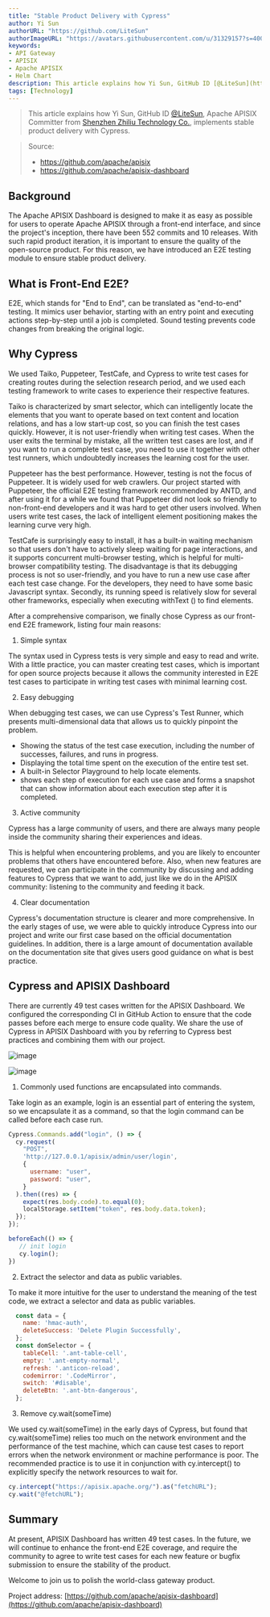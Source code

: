 ```yaml
---
title: "Stable Product Delivery with Cypress"
author: Yi Sun
authorURL: "https://github.com/LiteSun"
authorImageURL: "https://avatars.githubusercontent.com/u/31329157?s=400&u=e81b4bb4db2be162c1fcac6d188f5b0f82f71920&v=4"
keywords:
- API Gateway
- APISIX
- Apache APISIX
- Helm Chart
description: This article explains how Yi Sun, GitHub ID [@LiteSun](https://github.com/LiteSun), Apache APISIX Committer from [Shenzhen Zhiliu Technology Co.](https://www.apiseven.com/), implements stable product delivery with Cypress.
tags: [Technology]
---
```


> This article explains how Yi Sun, GitHub ID [@LiteSun](https://github.com/LiteSun), Apache APISIX Committer from [Shenzhen Zhiliu Technology Co.](https://www.apiseven.com/), implements stable product delivery with Cypress.

<!--truncate-->

> Source:
>
> - https://github.com/apache/apisix
> - https://github.com/apache/apisix-dashboard

## Background

The Apache APISIX Dashboard is designed to make it as easy as possible for users to operate Apache APISIX through a front-end interface, and since the project's inception, there have been 552 commits and 10 releases. With such rapid product iteration, it is important to ensure the quality of the open-source product. For this reason, we have introduced an E2E testing module to ensure stable product delivery.

## What is Front-End E2E?

E2E, which stands for "End to End", can be translated as "end-to-end" testing. It mimics user behavior, starting with an entry point and executing actions step-by-step until a job is completed. Sound testing prevents code changes from breaking the original logic.

## Why Cypress

We used Taiko, Puppeteer, TestCafe, and Cypress to write test cases for creating routes during the selection research period, and we used each testing framework to write cases to experience their respective features.

Taiko is characterized by smart selector, which can intelligently locate the elements that you want to operate based on text content and location relations, and has a low start-up cost, so you can finish the test cases quickly. However, it is not user-friendly when writing test cases. When the user exits the terminal by mistake, all the written test cases are lost, and if you want to run a complete test case, you need to use it together with other test runners, which undoubtedly increases the learning cost for the user.

Puppeteer has the best performance. However, testing is not the focus of Puppeteer. It is widely used for web crawlers. Our project started with Puppeteer, the official E2E testing framework recommended by ANTD, and after using it for a while we found that Puppeteer did not look so friendly to non-front-end developers and it was hard to get other users involved. When users write test cases, the lack of intelligent element positioning makes the learning curve very high.

TestCafe is surprisingly easy to install, it has a built-in waiting mechanism so that users don't have to actively sleep waiting for page interactions, and it supports concurrent multi-browser testing, which is helpful for multi-browser compatibility testing. The disadvantage is that its debugging process is not so user-friendly, and you have to run a new use case after each test case change. For the developers, they need to have some basic Javascript syntax. Secondly, its running speed is relatively slow for several other frameworks, especially when executing withText () to find elements.

After a comprehensive comparison, we finally chose Cypress as our front-end E2E framework, listing four main reasons:

1. Simple syntax

The syntax used in Cypress tests is very simple and easy to read and write. With a little practice, you can master creating test cases, which is important for open source projects because it allows the community interested in E2E test cases to participate in writing test cases with minimal learning cost.

2. Easy debugging

When debugging test cases, we can use Cypress's Test Runner, which presents multi-dimensional data that allows us to quickly pinpoint the problem.

- Showing the status of the test case execution, including the number of successes, failures, and runs in progress.
- Displaying the total time spent on the execution of the entire test set.
- A built-in Selector Playground to help locate elements.
- shows each step of execution for each use case and forms a snapshot that can show information about each execution step after it is completed.

3. Active community

Cypress has a large community of users, and there are always many people inside the community sharing their experiences and ideas.

This is helpful when encountering problems, and you are likely to encounter problems that others have encountered before. Also, when new features are requested, we can participate in the community by discussing and adding features to Cypress that we want to add, just like we do in the APISIX community: listening to the community and feeding it back.

4. Clear documentation

Cypress's documentation structure is clearer and more comprehensive. In the early stages of use, we were able to quickly introduce Cypress into our project and write our first case based on the official documentation guidelines. In addition, there is a large amount of documentation available on the documentation site that gives users good guidance on what is best practice.

## Cypress and APISIX Dashboard

There are currently 49 test cases written for the APISIX Dashboard. We configured the corresponding CI in GitHub Action to ensure that the code passes before each merge to ensure code quality. We share the use of Cypress in APISIX Dashboard with you by referring to Cypress best practices and combining them with our project.

![image](https://static.apiseven.com/202102/apisix-dashboard-e2e.gif)

![image](https://static.apiseven.com/202102/image.png)

1. Commonly used functions are encapsulated into commands.

Take login as an example, login is an essential part of entering the system, so we encapsulate it as a command, so that the login command can be called before each case run.

```javaScript
Cypress.Commands.add("login", () => {
  cy.request(
    "POST",
    'http://127.0.0.1/apisix/admin/user/login',
    {
      username: "user",
      password: "user",
    }
  ).then((res) => {
    expect(res.body.code).to.equal(0);
    localStorage.setItem("token", res.body.data.token);
  });
});
```

```javaScript
beforeEach(() => {
   // init login
   cy.login();
})
```

2. Extract the selector and data as public variables.

To make it more intuitive for the user to understand the meaning of the test code, we extract a selector and data as public variables.

```javaScript
  const data = {
    name: 'hmac-auth',
    deleteSuccess: 'Delete Plugin Successfully',
  };
  const domSelector = {
    tableCell: '.ant-table-cell',
    empty: '.ant-empty-normal',
    refresh: '.anticon-reload',
    codemirror: '.CodeMirror',
    switch: '#disable',
    deleteBtn: '.ant-btn-dangerous',
  };
```

3. Remove cy.wait(someTime)

We used cy.wait(someTime) in the early days of Cypress, but found that cy.wait(someTime) relies too much on the network environment and the performance of the test machine, which can cause test cases to report errors when the network environment or machine performance is poor. The recommended practice is to use it in conjunction with cy.intercept() to explicitly specify the network resources to wait for.

```javascript
cy.intercept("https://apisix.apache.org/").as("fetchURL");
cy.wait("@fetchURL");
```

## Summary

At present, APISIX Dashboard has written 49 test cases. In the future, we will continue to enhance the front-end E2E coverage, and require the community to agree to write test cases for each new feature or bugfix submission to ensure the stability of the product.

Welcome to join us to polish the world-class gateway product.

Project address: [https://github.com/apache/apisix-dashboard](https://github.com/apache/apisix-dashboard)
